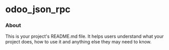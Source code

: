 odoo_json_rpc
=============

### About

This is your project's README.md file. It helps users understand what your
project does, how to use it and anything else they may need to know.
